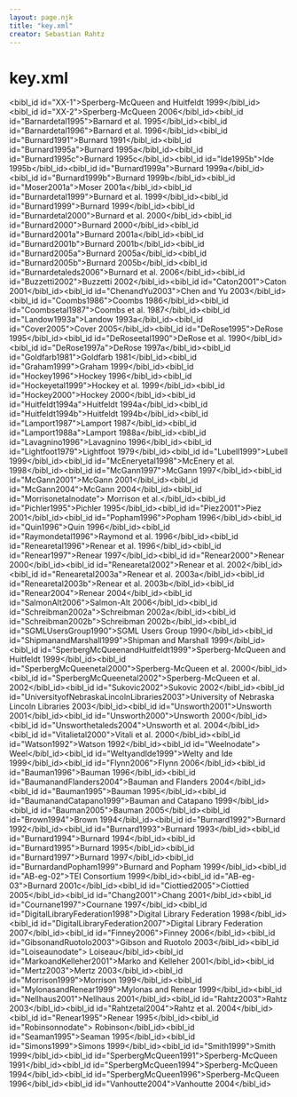 ```yaml
---
layout: page.njk
title: "key.xml"
creator: Sebastian Rahtz
---
```

# key.xml
\<bibl\_id id\="XX\-1"\>Sperberg\-McQueen and Huitfeldt 1999\</bibl\_id\>\<bibl\_id id\="XX\-2"\>Sperberg\-McQueen 2006\</bibl\_id\>\<bibl\_id id\="Barnardetal1995"\>Barnard et al. 1995\</bibl\_id\>\<bibl\_id id\="Barnardetal1996"\>Barnard et al. 1996\</bibl\_id\>\<bibl\_id id\="Burnard1991"\>Burnard 1991\</bibl\_id\>\<bibl\_id id\="Burnard1995a"\>Burnard 1995a\</bibl\_id\>\<bibl\_id id\="Burnard1995c"\>Burnard 1995c\</bibl\_id\>\<bibl\_id id\="Ide1995b"\>Ide 1995b\</bibl\_id\>\<bibl\_id id\="Burnard1999a"\>Burnard 1999a\</bibl\_id\>\<bibl\_id id\="Burnard1999b"\>Burnard 1999b\</bibl\_id\>\<bibl\_id id\="Moser2001a"\>Moser 2001a\</bibl\_id\>\<bibl\_id id\="Burnardetal1999"\>Burnard et al. 1999\</bibl\_id\>\<bibl\_id id\="Burnard1999"\>Burnard 1999\</bibl\_id\>\<bibl\_id id\="Burnardetal2000"\>Burnard et al. 2000\</bibl\_id\>\<bibl\_id id\="Burnard2000"\>Burnard 2000\</bibl\_id\>\<bibl\_id id\="Burnard2001a"\>Burnard 2001a\</bibl\_id\>\<bibl\_id id\="Burnard2001b"\>Burnard 2001b\</bibl\_id\>\<bibl\_id id\="Burnard2005a"\>Burnard 2005a\</bibl\_id\>\<bibl\_id id\="Burnard2005b"\>Burnard 2005b\</bibl\_id\>\<bibl\_id id\="Burnardetaleds2006"\>Burnard et al. 2006\</bibl\_id\>\<bibl\_id id\="Buzzetti2002"\>Buzzetti 2002\</bibl\_id\>\<bibl\_id id\="Caton2001"\>Caton 2001\</bibl\_id\>\<bibl\_id id\="ChenandYu2003"\>Chen and Yu 2003\</bibl\_id\>\<bibl\_id id\="Coombs1986"\>Coombs 1986\</bibl\_id\>\<bibl\_id id\="Coombsetal1987"\>Coombs et al. 1987\</bibl\_id\>\<bibl\_id id\="Landow1993a"\>Landow 1993a\</bibl\_id\>\<bibl\_id id\="Cover2005"\>Cover 2005\</bibl\_id\>\<bibl\_id id\="DeRose1995"\>DeRose 1995\</bibl\_id\>\<bibl\_id id\="DeRoseetal1990"\>DeRose et al. 1990\</bibl\_id\>\<bibl\_id id\="DeRose1997a"\>DeRose 1997a\</bibl\_id\>\<bibl\_id id\="Goldfarb1981"\>Goldfarb 1981\</bibl\_id\>\<bibl\_id id\="Graham1999"\>Graham 1999\</bibl\_id\>\<bibl\_id id\="Hockey1996"\>Hockey 1996\</bibl\_id\>\<bibl\_id id\="Hockeyetal1999"\>Hockey et al. 1999\</bibl\_id\>\<bibl\_id id\="Hockey2000"\>Hockey 2000\</bibl\_id\>\<bibl\_id id\="Huitfeldt1994a"\>Huitfeldt 1994a\</bibl\_id\>\<bibl\_id id\="Huitfeldt1994b"\>Huitfeldt 1994b\</bibl\_id\>\<bibl\_id id\="Lamport1987"\>Lamport 1987\</bibl\_id\>\<bibl\_id id\="Lamport1988a"\>Lamport 1988a\</bibl\_id\>\<bibl\_id id\="Lavagnino1996"\>Lavagnino 1996\</bibl\_id\>\<bibl\_id id\="Lightfoot1979"\>Lightfoot 1979\</bibl\_id\>\<bibl\_id id\="Lubell1999"\>Lubell 1999\</bibl\_id\>\<bibl\_id id\="McEneryetal1998"\>McEnery et al. 1998\</bibl\_id\>\<bibl\_id id\="McGann1997"\>McGann 1997\</bibl\_id\>\<bibl\_id id\="McGann2001"\>McGann 2001\</bibl\_id\>\<bibl\_id id\="McGann2004"\>McGann 2004\</bibl\_id\>\<bibl\_id id\="Morrisonetalnodate"\> Morrison et al.\</bibl\_id\>\<bibl\_id id\="Pichler1995"\>Pichler 1995\</bibl\_id\>\<bibl\_id id\="Piez2001"\>Piez 2001\</bibl\_id\>\<bibl\_id id\="Popham1996"\>Popham 1996\</bibl\_id\>\<bibl\_id id\="Quin1996"\>Quin 1996\</bibl\_id\>\<bibl\_id id\="Raymondetal1996"\>Raymond et al. 1996\</bibl\_id\>\<bibl\_id id\="Renearetal1996"\>Renear et al. 1996\</bibl\_id\>\<bibl\_id id\="Renear1997"\>Renear 1997\</bibl\_id\>\<bibl\_id id\="Renear2000"\>Renear 2000\</bibl\_id\>\<bibl\_id id\="Renearetal2002"\>Renear et al. 2002\</bibl\_id\>\<bibl\_id id\="Renearetal2003a"\>Renear et al. 2003a\</bibl\_id\>\<bibl\_id id\="Renearetal2003b"\>Renear et al. 2003b\</bibl\_id\>\<bibl\_id id\="Renear2004"\>Renear 2004\</bibl\_id\>\<bibl\_id id\="SalmonAlt2006"\>Salmon\-Alt 2006\</bibl\_id\>\<bibl\_id id\="Schreibman2002a"\>Schreibman 2002a\</bibl\_id\>\<bibl\_id id\="Schreibman2002b"\>Schreibman 2002b\</bibl\_id\>\<bibl\_id id\="SGMLUsersGroup1990"\>SGML Users Group 1990\</bibl\_id\>\<bibl\_id id\="ShipmanandMarshall1999"\>Shipman and Marshall 1999\</bibl\_id\>\<bibl\_id id\="SperbergMcQueenandHuitfeldt1999"\>Sperberg\-McQueen and Huitfeldt 1999\</bibl\_id\>\<bibl\_id id\="SperbergMcQueenetal2000"\>Sperberg\-McQueen et al. 2000\</bibl\_id\>\<bibl\_id id\="SperbergMcQueenetal2002"\>Sperberg\-McQueen et al. 2002\</bibl\_id\>\<bibl\_id id\="Sukovic2002"\>Sukovic 2002\</bibl\_id\>\<bibl\_id id\="UniversityofNebraskaLincolnLibraries2003"\>University of Nebraska Lincoln Libraries 2003\</bibl\_id\>\<bibl\_id id\="Unsworth2001"\>Unsworth 2001\</bibl\_id\>\<bibl\_id id\="Unsworth2000"\>Unsworth 2000\</bibl\_id\>\<bibl\_id id\="Unsworthetaleds2004"\>Unsworth et al. 2004\</bibl\_id\>\<bibl\_id id\="Vitalietal2000"\>Vitali et al. 2000\</bibl\_id\>\<bibl\_id id\="Watson1992"\>Watson 1992\</bibl\_id\>\<bibl\_id id\="Weelnodate"\> Weel\</bibl\_id\>\<bibl\_id id\="WeltyandIde1999"\>Welty and Ide 1999\</bibl\_id\>\<bibl\_id id\="Flynn2006"\>Flynn 2006\</bibl\_id\>\<bibl\_id id\="Bauman1996"\>Bauman 1996\</bibl\_id\>\<bibl\_id id\="BaumanandFlanders2004"\>Bauman and Flanders 2004\</bibl\_id\>\<bibl\_id id\="Bauman1995"\>Bauman 1995\</bibl\_id\>\<bibl\_id id\="BaumanandCatapano1999"\>Bauman and Catapano 1999\</bibl\_id\>\<bibl\_id id\="Bauman2005"\>Bauman 2005\</bibl\_id\>\<bibl\_id id\="Brown1994"\>Brown 1994\</bibl\_id\>\<bibl\_id id\="Burnard1992"\>Burnard 1992\</bibl\_id\>\<bibl\_id id\="Burnard1993"\>Burnard 1993\</bibl\_id\>\<bibl\_id id\="Burnard1994"\>Burnard 1994\</bibl\_id\>\<bibl\_id id\="Burnard1995"\>Burnard 1995\</bibl\_id\>\<bibl\_id id\="Burnard1997"\>Burnard 1997\</bibl\_id\>\<bibl\_id id\="BurnardandPopham1999"\>Burnard and Popham 1999\</bibl\_id\>\<bibl\_id id\="AB\-eg\-02"\>TEI Consortium 1999\</bibl\_id\>\<bibl\_id id\="AB\-eg\-03"\>Burnard 2001c\</bibl\_id\>\<bibl\_id id\="Ciottied2005"\>Ciottied 2005\</bibl\_id\>\<bibl\_id id\="Chang2001"\>Chang 2001\</bibl\_id\>\<bibl\_id id\="Cournane1997"\>Cournane 1997\</bibl\_id\>\<bibl\_id id\="DigitalLibraryFederation1998"\>Digital Library Federation 1998\</bibl\_id\>\<bibl\_id id\="DigitalLibraryFederation2007"\>Digital Library Federation 2007\</bibl\_id\>\<bibl\_id id\="Finney2006"\>Finney 2006\</bibl\_id\>\<bibl\_id id\="GibsonandRuotolo2003"\>Gibson and Ruotolo 2003\</bibl\_id\>\<bibl\_id id\="Loiseaunodate"\> Loiseau\</bibl\_id\>\<bibl\_id id\="MarkoandKelleher2001"\>Marko and Kelleher 2001\</bibl\_id\>\<bibl\_id id\="Mertz2003"\>Mertz 2003\</bibl\_id\>\<bibl\_id id\="Morrison1999"\>Morrison 1999\</bibl\_id\>\<bibl\_id id\="MylonasandRenear1999"\>Mylonas and Renear 1999\</bibl\_id\>\<bibl\_id id\="Nellhaus2001"\>Nellhaus 2001\</bibl\_id\>\<bibl\_id id\="Rahtz2003"\>Rahtz 2003\</bibl\_id\>\<bibl\_id id\="Rahtzetal2004"\>Rahtz et al. 2004\</bibl\_id\>\<bibl\_id id\="Renear1995"\>Renear 1995\</bibl\_id\>\<bibl\_id id\="Robinsonnodate"\> Robinson\</bibl\_id\>\<bibl\_id id\="Seaman1995"\>Seaman 1995\</bibl\_id\>\<bibl\_id id\="Simons1999"\>Simons 1999\</bibl\_id\>\<bibl\_id id\="Smith1999"\>Smith 1999\</bibl\_id\>\<bibl\_id id\="SperbergMcQueen1991"\>Sperberg\-McQueen 1991\</bibl\_id\>\<bibl\_id id\="SperbergMcQueen1994"\>Sperberg\-McQueen 1994\</bibl\_id\>\<bibl\_id id\="SperbergMcQueen1996"\>Sperberg\-McQueen 1996\</bibl\_id\>\<bibl\_id id\="Vanhoutte2004"\>Vanhoutte 2004\</bibl\_id\>


